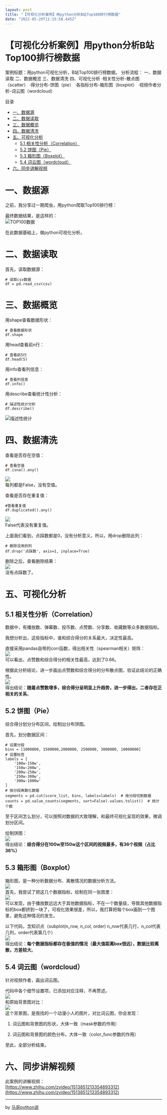 ```yaml
---
layout: post
title: "【可视化分析案例】用python分析B站Top100排行榜数据"
date: "2022-05-29T11:15:58.445Z"
---
```

【可视化分析案例】用python分析B站Top100排行榜数据
===============================

案例标题：用python可视化分析，B站Top100排行榜数据。 分析流程： 一、数据读取 二、数据概览 三、数据清洗 四、可视化分析 ·相关性分析-散点图（scatter） ·得分分布-饼图（pie） ·各指标分布-箱形图（boxplot） ·视频作者分析-词云图（wordcloud）

目录

*   [一、数据源](#一数据源)
*   [二、数据读取](#二数据读取)
*   [三、数据概览](#三数据概览)
*   [四、数据清洗](#四数据清洗)
*   [五、可视化分析](#五可视化分析)
    *   [5.1 相关性分析（Correlation）](#51-相关性分析correlation)
    *   [5.2 饼图（Pie）](#52-饼图pie)
    *   [5.3 箱形图（Boxplot）](#53-箱形图boxplot)
    *   [5.4 词云图（wordcloud）](#54-词云图wordcloud)
*   [六、同步讲解视频](#六同步讲解视频)

一、数据源
=====

之前，我分享过一期爬虫，用python爬取Top100排行榜：

最终数据结果，是这样的：  
![TOP100数据](https://img2022.cnblogs.com/blog/2864563/202205/2864563-20220529134323250-1541539132.png)

在此数据基础上，做python可视化分析。

二、数据读取
======

首先，读取数据源：

    # 读取csv数据
    df = pd.read_csv(csv)
    

三、数据概览
======

用shape查看数据形状：

    # 查看数据形状
    df.shape
    

用head查看前n行：

    # 查看前5行
    df.head(5)
    

用info查看列信息：

    # 查看列信息
    df.info()
    

用describe查看统计性分析：

    # 描述性统计分析
    df.describe()
    

![描述性统计](https://img2022.cnblogs.com/blog/2864563/202205/2864563-20220529134409597-1000532808.png)

四、数据清洗
======

查看是否存在空值：

    # 查看空值
    df.isna().any()
    

![](https://img2022.cnblogs.com/blog/2864563/202205/2864563-20220529134435658-2113754404.png)  
每列都是False，没有空值。

查看是否存在重复值：

    #查看重复值
    df.duplicated().any()
    

![](https://img2022.cnblogs.com/blog/2864563/202205/2864563-20220529134455726-167621098.png)  
False代表没有重复值。

上面我们看到，点踩数都是0，没有分析意义，所以，用drop删除此列：

    # 删除没用的列
    df.drop('点踩数', axis=1, inplace=True)
    

删除之后，查看删除结果：  
![](https://img2022.cnblogs.com/blog/2864563/202205/2864563-20220529134506501-1371720399.png)  
没有点踩数了。

五、可视化分析
=======

5.1 相关性分析（Correlation）
----------------------

数据中，有播放数、弹幕数、投币数、点赞数、分享数、收藏数等众多数据指标。

我想分析出，这些指标中，谁和综合得分的关系最大，决定性最高。

直接采用pandas自带的corr函数，得出相关性（spearman相关）矩阵：  
![](https://img2022.cnblogs.com/blog/2864563/202205/2864563-20220529134516458-1624684965.png)  
可以看出，点赞数和综合得分的相关性最高，达到了0.66。

根据此分析结论，进一步画出点赞数和综合得分的分布散点图，验证此结论的正确性。  
![](https://img2022.cnblogs.com/blog/2864563/202205/2864563-20220529134533258-1574311824.png)  
得出结论：**随着点赞数增多，综合得分呈明显上升趋势，进一步得出，二者存在正相关的关系**。

5.2 饼图（Pie）
-----------

综合得分划分分布区间，绘制出分布饼图。

首先，划分数据区间：

    # 设置分段
    bins = [1000000, 1500000,2000000, 2500000, 3000000, 10000000]
    # 设置标签
    labels = [
        '100w-150w',
        '150w-200w',
        '200w-250w',
        '250w-300w',
        '300w-1000w'
    ]
    # 按分段离散化数据
    segments = pd.cut(score_list, bins, labels=labels)  # 按分段切割数据
    counts = pd.value_counts(segments, sort=False).values.tolist()  # 统计个数
    

至于区间怎么划分，可以按照对数据的大致理解，和最终可视化呈现的效果，微调划分区间。

绘制饼图：  
![](https://img2022.cnblogs.com/blog/2864563/202205/2864563-20220529134545157-1513267990.png)  
得出结论：**综合得分在100w至150w这个区间的视频最多，有36个视频（占比36%）**

5.3 箱形图（Boxplot）
----------------

箱形图，是一种分析数据分布、离散情况的数据分析方法。  
![](https://img2022.cnblogs.com/blog/2864563/202205/2864563-20220529134556261-847338106.png)  
首先，我尝试了把这几个数据指标，绘制在同一张图里：  
![](https://img2022.cnblogs.com/blog/2864563/202205/2864563-20220529134605492-1581043778.png)  
可以发现，由于播放数远远大于其他数据指标，不在一个数量级，导致其他数据指标的box都挤到一块了，可视化效果很差，所以，我打算把每个box画到一个图里，避免这种情况的发生。

以下代码，含知识点（subplot(n\_row, n\_col, order) n\_row代表几行，n\_col代表几列，order代表第几个）  
![](https://img2022.cnblogs.com/blog/2864563/202205/2864563-20220529134613855-447801702.png)  
得出结论：**每个数据指标都存在极值的情况（最大值距离box很远），数据比较离散，方差较大**。

5.4 词云图（wordcloud）
------------------

针对视频作者，画出词云图。

代码中各个细节设置项，已添加对应注释，不再赘述。  
![](https://img2022.cnblogs.com/blog/2864563/202205/2864563-20220529134622394-2090671890.png)  
和原始背景图对比：  
![](https://img2022.cnblogs.com/blog/2864563/202205/2864563-20220529134629315-2056937094.png)  
这个背景图，是我找的一个动漫小人的图片，对比词云图，你会发现：

1.  词云图和背景图的形状，大体一致（mask参数的作用）
    
2.  词云图和背景图的颜色分布，大体一致（color\_func参数的作用）
    

至此，全部分析结束。

六、同步讲解视频
========

此案例的讲解视频：  
[https://www.zhihu.com/zvideo/1513851213354893312](https://www.zhihu.com/zvideo/1513851213354893312)

* * *

by [马哥python说](https://www.cnblogs.com/mashukui/)